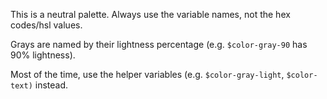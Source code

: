 This is a neutral palette. Always use the variable names, not the hex codes/hsl values.

Grays are named by their lightness percentage (e.g. `$color-gray-90` has 90% lightness).

Most of the time, use the helper variables (e.g. `$color-gray-light`, `$color-text)` instead.
